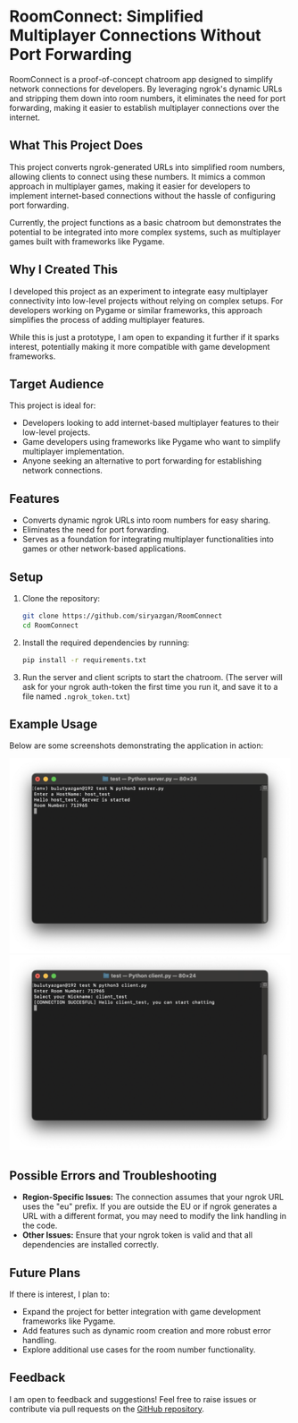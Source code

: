 # RoomConnect: Simplified Multiplayer Connections Without Port Forwarding

RoomConnect is a proof-of-concept chatroom app designed to simplify network connections for developers. By leveraging ngrok's dynamic URLs and stripping them down into room numbers, it eliminates the need for port forwarding, making it easier to establish multiplayer connections over the internet.

## What This Project Does
This project converts ngrok-generated URLs into simplified room numbers, allowing clients to connect using these numbers. It mimics a common approach in multiplayer games, making it easier for developers to implement internet-based connections without the hassle of configuring port forwarding.

Currently, the project functions as a basic chatroom but demonstrates the potential to be integrated into more complex systems, such as multiplayer games built with frameworks like Pygame.

## Why I Created This
I developed this project as an experiment to integrate easy multiplayer connectivity into low-level projects without relying on complex setups. For developers working on Pygame or similar frameworks, this approach simplifies the process of adding multiplayer features.

While this is just a prototype, I am open to expanding it further if it sparks interest, potentially making it more compatible with game development frameworks.

## Target Audience
This project is ideal for:
- Developers looking to add internet-based multiplayer features to their low-level projects.
- Game developers using frameworks like Pygame who want to simplify multiplayer implementation.
- Anyone seeking an alternative to port forwarding for establishing network connections.

## Features
- Converts dynamic ngrok URLs into room numbers for easy sharing.
- Eliminates the need for port forwarding.
- Serves as a foundation for integrating multiplayer functionalities into games or other network-based applications.

## Setup
1. Clone the repository:
   ```bash
   git clone https://github.com/siryazgan/RoomConnect
   cd RoomConnect
   ```
2. Install the required dependencies by running:
   ```bash
   pip install -r requirements.txt
   ```
3. Run the server and client scripts to start the chatroom. (The server will ask for your ngrok auth-token the first time you run it, and save it to a file named `.ngrok_token.txt`)

## Example Usage
Below are some screenshots demonstrating the application in action:

![Example usage](screenshot1.png)
![Example usage](screenshot2.png)

## Possible Errors and Troubleshooting
- **Region-Specific Issues:** The connection assumes that your ngrok URL uses the "eu" prefix. If you are outside the EU or if ngrok generates a URL with a different format, you may need to modify the link handling in the code.
- **Other Issues:** Ensure that your ngrok token is valid and that all dependencies are installed correctly.

## Future Plans
If there is interest, I plan to:
- Expand the project for better integration with game development frameworks like Pygame.
- Add features such as dynamic room creation and more robust error handling.
- Explore additional use cases for the room number functionality.

## Feedback
I am open to feedback and suggestions! Feel free to raise issues or contribute via pull requests on the [GitHub repository](https://github.com/siryazgan/RoomConnect).
